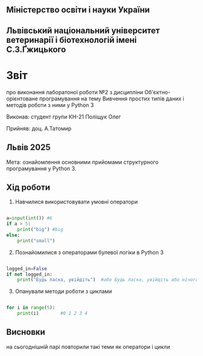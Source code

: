 ## Міністерство освіти і науки України

## Львівський національний університет ветеринарії і біотехнологій імені С.З.Ґжицького

# Звіт

про виконання лаборатоної роботи №2 з дисципліни Об'єктно-орієнтоване програмування на тему Вивчення простих типів даних і методів роботи з ними у Python 3

Виконав: студент групи КН-21 Поліщук Олег 

Прийняв: доц. А.Татомир

## Львів 2025

Мета: ознайомлення основними прийомами структурного
програмування у Python 3.

## Хід роботи

1. Навчилися використовувати умовні оператори

```py

a=input(int()) #6
if a > 5:
    print("big") #big
else:
    print("small") 

```
2. Познайомилися з операторами булевої логіки в Python 3

```py

logged_in=False
if not logged_in:
    print("Будь ласка, увійдіть")  #або Будь ласка, увійдіть або нічого

```
3. Опанували методи роботи з циклами

```py

for i in range(5):
    print(i)        #0 1 2 3 4

```
## Висновки

на сьогоднішній парі повторили такі теми як оператори і цикли 
